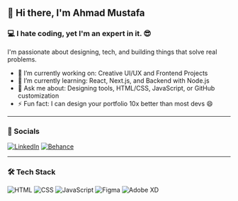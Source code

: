## 👋 Hi there, I'm Ahmad Mustafa

### 💻 I hate coding, yet I'm an expert in it. 😎

I'm passionate about designing, tech, and building things that solve real problems.

- 🔭 I’m currently working on: Creative UI/UX and Frontend Projects
- 🌱 I’m currently learning: React, Next.js, and Backend with Node.js
- 💬 Ask me about: Designing tools, HTML/CSS, JavaScript, or GitHub customization
- ⚡ Fun fact: I can design your portfolio 10x better than most devs 😄

---

### 🔗 Socials

[![LinkedIn](https://img.shields.io/badge/LinkedIn-blue?logo=linkedin)](https://linkedin.com/in/syedahmad72)
[![Behance](https://img.shields.io/badge/Behance-blue?logo=behance)](https://behance.net/syedz4d4)

---

### 🛠 Tech Stack

![HTML](https://img.shields.io/badge/HTML-E34F26?logo=html5&logoColor=white)
![CSS](https://img.shields.io/badge/CSS-1572B6?logo=css3&logoColor=white)
![JavaScript](https://img.shields.io/badge/JavaScript-F7DF1E?logo=javascript&logoColor=black)
![Figma](https://img.shields.io/badge/Figma-F24E1E?logo=figma&logoColor=white)
![Adobe XD](https://img.shields.io/badge/AdobeXD-FF61F6?logo=adobexd&logoColor=white)


<!--
**syed-ahmad-mustafa/syed-ahmad-mustafa** is a ✨ _special_ ✨ repository because its `README.md` (this file) appears on your GitHub profile.

Here are some ideas to get you started:

- 🔭 I’m currently working on ...
- 🌱 I’m currently learning ...
- 👯 I’m looking to collaborate on ...
- 🤔 I’m looking for help with ...
- 💬 Ask me about ...
- 📫 How to reach me: ...
- 😄 Pronouns: ...
- ⚡ Fun fact: ...
-->
